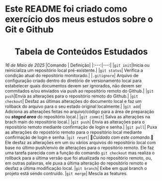 # Este README foi criado como exercício dos meus estudos sobre o Git e Github

## <h1 align="center">Tabela de Conteúdos Estudados</h1>
_16 de Maio de 2025_
|Comando | Definição|
|:---:|---:|
|```git init```|Inicia ou reinicializa um repositório local pré-existente.|
|```git status```| Verifica a condição atual do repositório monitorado.|
|```.gitignore```| Arquivo de configuração criado dentro do diretório de versionamento local para estabelecer quais documentos devem ser ignorados, não devem ser commitados e/ou enviados via push ao repositório remoto do Github.|
|```git push```|Envia as alterações para o repositório remoto do Github.|
|```git checkout```| Desfaz as últimas alterações do documento local e faz um rollback do arquivo para o seu estado original localmente.|
|```git add```| Adiciona as alterações feitas no arquivo/código para a área de preparação ou **_staged area_** do repositório local.|
|```git commit```| Salva as alterações na brach main do repositório local.|
|```git push```| Envia as alterações para o repositório remoto mediante confirmação de login e senha.|
|```git pull```| Puxa as alterações do repostório remoto para o repositório local mediante confirmação de login e senha.
|```git reset```| &#128680;_*Cuidado com este comando.*_&#128680; Ele desfaz as alterações em um ou vários arquivos do repositório local com base no último push/envio de alterações para o repositório remoto. Ele faz uma tarefa parecida com a função do comando ```git checkout``` mas realiza o rollback para a última versão que foi atualizada no repositório remoto, ou, em outras palavras, ele puxa a última alteração do repositório remoto e desfaz a última modificação local.
|```git branch```| Exibe em qual branch o projeto está sendo contruído.
|```git merge```| Mescla as features.
##